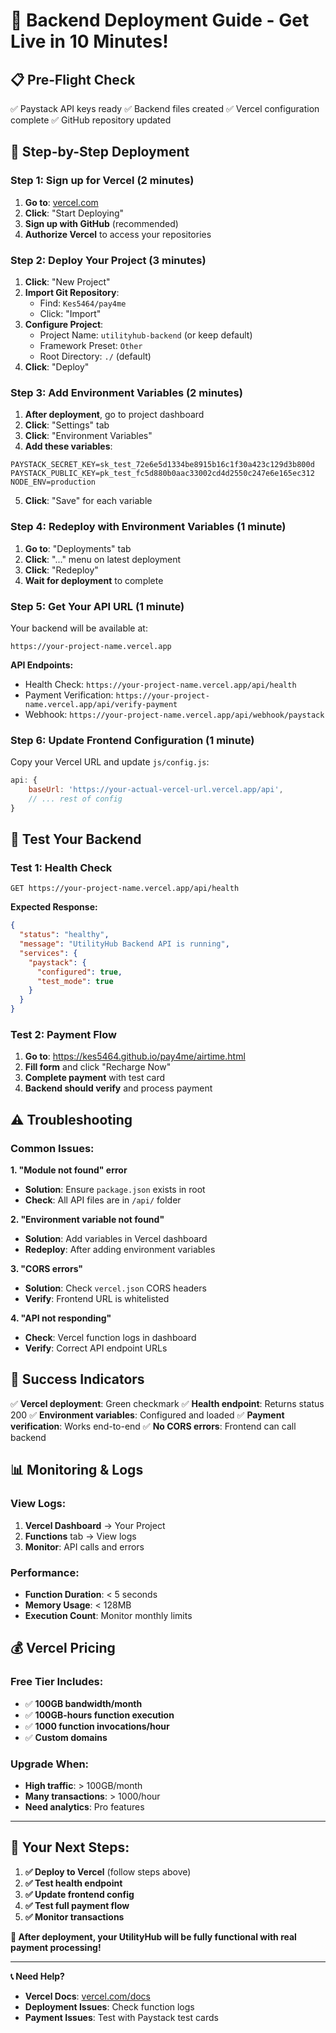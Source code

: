 # 🚀 Backend Deployment Guide - Get Live in 10 Minutes!

## 📋 Pre-Flight Check
✅ Paystack API keys ready
✅ Backend files created
✅ Vercel configuration complete
✅ GitHub repository updated

## 🎯 Step-by-Step Deployment

### **Step 1: Sign up for Vercel (2 minutes)**

1. **Go to**: [vercel.com](https://vercel.com)
2. **Click**: "Start Deploying" 
3. **Sign up with GitHub** (recommended)
4. **Authorize Vercel** to access your repositories

### **Step 2: Deploy Your Project (3 minutes)**

1. **Click**: "New Project"
2. **Import Git Repository**: 
   - Find: `Kes5464/pay4me`
   - Click: "Import"
3. **Configure Project**:
   - Project Name: `utilityhub-backend` (or keep default)
   - Framework Preset: `Other`
   - Root Directory: `./` (default)
4. **Click**: "Deploy"

### **Step 3: Add Environment Variables (2 minutes)**

1. **After deployment**, go to project dashboard
2. **Click**: "Settings" tab
3. **Click**: "Environment Variables"
4. **Add these variables**:

```
PAYSTACK_SECRET_KEY=sk_test_72e6e5d1334be8915b16c1f30a423c129d3b800d
PAYSTACK_PUBLIC_KEY=pk_test_fc5d880b0aac33002cd4d2550c247e6e165ec312
NODE_ENV=production
```

5. **Click**: "Save" for each variable

### **Step 4: Redeploy with Environment Variables (1 minute)**

1. **Go to**: "Deployments" tab
2. **Click**: "..." menu on latest deployment
3. **Click**: "Redeploy"
4. **Wait for deployment** to complete

### **Step 5: Get Your API URL (1 minute)**

Your backend will be available at:
```
https://your-project-name.vercel.app
```

**API Endpoints:**
- Health Check: `https://your-project-name.vercel.app/api/health`
- Payment Verification: `https://your-project-name.vercel.app/api/verify-payment`
- Webhook: `https://your-project-name.vercel.app/api/webhook/paystack`

### **Step 6: Update Frontend Configuration (1 minute)**

Copy your Vercel URL and update `js/config.js`:

```javascript
api: {
    baseUrl: 'https://your-actual-vercel-url.vercel.app/api',
    // ... rest of config
}
```

## 🧪 **Test Your Backend**

### **Test 1: Health Check**
```
GET https://your-project-name.vercel.app/api/health
```
**Expected Response:**
```json
{
  "status": "healthy",
  "message": "UtilityHub Backend API is running",
  "services": {
    "paystack": {
      "configured": true,
      "test_mode": true
    }
  }
}
```

### **Test 2: Payment Flow**
1. **Go to**: https://kes5464.github.io/pay4me/airtime.html
2. **Fill form** and click "Recharge Now"
3. **Complete payment** with test card
4. **Backend should verify** and process payment

## ⚠️ **Troubleshooting**

### **Common Issues:**

**1. "Module not found" error**
- **Solution**: Ensure `package.json` exists in root
- **Check**: All API files are in `/api/` folder

**2. "Environment variable not found"**
- **Solution**: Add variables in Vercel dashboard
- **Redeploy**: After adding environment variables

**3. "CORS errors"**
- **Solution**: Check `vercel.json` CORS headers
- **Verify**: Frontend URL is whitelisted

**4. "API not responding"**
- **Check**: Vercel function logs in dashboard
- **Verify**: Correct API endpoint URLs

## 🎉 **Success Indicators**

✅ **Vercel deployment**: Green checkmark
✅ **Health endpoint**: Returns status 200
✅ **Environment variables**: Configured and loaded
✅ **Payment verification**: Works end-to-end
✅ **No CORS errors**: Frontend can call backend

## 📊 **Monitoring & Logs**

### **View Logs:**
1. **Vercel Dashboard** → Your Project
2. **Functions** tab → View logs
3. **Monitor**: API calls and errors

### **Performance:**
- **Function Duration**: < 5 seconds
- **Memory Usage**: < 128MB
- **Execution Count**: Monitor monthly limits

## 💰 **Vercel Pricing**

### **Free Tier Includes:**
- ✅ **100GB bandwidth/month**
- ✅ **100GB-hours function execution**
- ✅ **1000 function invocations/hour**
- ✅ **Custom domains**

### **Upgrade When:**
- **High traffic**: > 100GB/month
- **Many transactions**: > 1000/hour
- **Need analytics**: Pro features

---

## 🚀 **Your Next Steps:**

1. **✅ Deploy to Vercel** (follow steps above)
2. **✅ Test health endpoint**
3. **✅ Update frontend config**
4. **✅ Test full payment flow**
5. **✅ Monitor transactions**

**🎯 After deployment, your UtilityHub will be fully functional with real payment processing!**

---

**📞 Need Help?**
- **Vercel Docs**: [vercel.com/docs](https://vercel.com/docs)
- **Deployment Issues**: Check function logs
- **Payment Issues**: Test with Paystack test cards